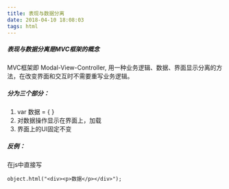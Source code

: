 ```yaml
---
title: 表现与数据分离
date: 2018-04-10 18:08:03
tags: html
---
```


##### 表现与数据分离是MVC框架的概念
MVC框架即 Modal-View-Controller, 用一种业务逻辑、数据、界面显示分离的方法，在改变界面和交互时不需要重写业务逻辑。

##### 分为三个部分：
1. var 数据 = { }
2. 对数据操作显示在界面上，加载
3. 界面上的UI固定不变

##### 反例：
在js中直接写
```
object.html("<div><p>数据</p></div>");
```